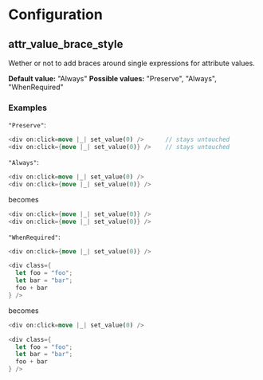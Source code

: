 # Configuration

## attr_value_brace_style

Wether or not to add braces around single expressions for attribute values.

**Default value:** "Always"
**Possible values:** "Preserve", "Always", "WhenRequired"

### Examples

`"Preserve"`:

```rust
<div on:click=move |_| set_value(0) />      // stays untouched
<div on:click={move |_| set_value(0)} />    // stays untouched
```

`"Always"`:

```rust
<div on:click=move |_| set_value(0) />
<div on:click={move |_| set_value(0)} />
```

becomes

```rust
<div on:click={move |_| set_value(0)} />
<div on:click={move |_| set_value(0)} />
```

`"WhenRequired"`:

```rust
<div on:click={move |_| set_value(0)} />

<div class={
  let foo = "foo";
  let bar = "bar";
  foo + bar
} />
```

becomes

```rust
<div on:click=move |_| set_value(0) />

<div class={
  let foo = "foo";
  let bar = "bar";
  foo + bar
} />
```
